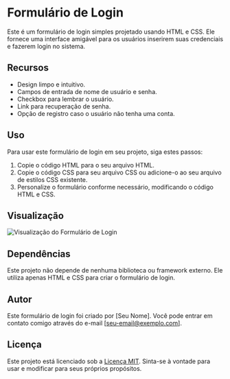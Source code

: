 # Formulário de Login

Este é um formulário de login simples projetado usando HTML e CSS. Ele fornece uma interface amigável para os usuários inserirem suas credenciais e fazerem login no sistema.

## Recursos

- Design limpo e intuitivo.
- Campos de entrada de nome de usuário e senha.
- Checkbox para lembrar o usuário.
- Link para recuperação de senha.
- Opção de registro caso o usuário não tenha uma conta.

## Uso

Para usar este formulário de login em seu projeto, siga estes passos:

1. Copie o código HTML para o seu arquivo HTML.
2. Copie o código CSS para seu arquivo CSS ou adicione-o ao seu arquivo de estilos CSS existente.
3. Personalize o formulário conforme necessário, modificando o código HTML e CSS.

## Visualização

![Visualização do Formulário de Login](preview.png)

## Dependências

Este projeto não depende de nenhuma biblioteca ou framework externo. Ele utiliza apenas HTML e CSS para criar o formulário de login.

## Autor

Este formulário de login foi criado por [Seu Nome]. Você pode entrar em contato comigo através do e-mail [seu-email@exemplo.com].

## Licença

Este projeto está licenciado sob a [Licença MIT](LICENSE). Sinta-se à vontade para usar e modificar para seus próprios propósitos.
